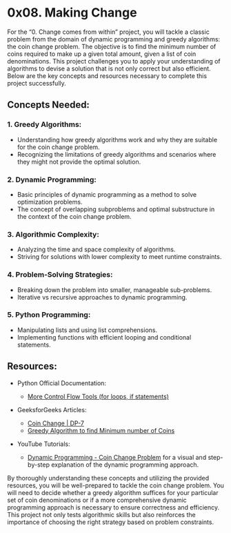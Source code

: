 # 0x08. Making Change

For the “0. Change comes from within” project, you will tackle a classic problem from the domain of dynamic programming and greedy algorithms: the coin change problem. The objective is to find the minimum number of coins required to make up a given total amount, given a list of coin denominations. This project challenges you to apply your understanding of algorithms to devise a solution that is not only correct but also efficient. Below are the key concepts and resources necessary to complete this project successfully.

## Concepts Needed:
### 1. Greedy Algorithms:

* Understanding how greedy algorithms work and why they are suitable for the coin change problem.
* Recognizing the limitations of greedy algorithms and scenarios where they might not provide the optimal solution.

### 2. Dynamic Programming:

* Basic principles of dynamic programming as a method to solve optimization problems.
* The concept of overlapping subproblems and optimal substructure in the context of the coin change problem.

### 3. Algorithmic Complexity:

* Analyzing the time and space complexity of algorithms.
* Striving for solutions with lower complexity to meet runtime constraints.

### 4. Problem-Solving Strategies:

* Breaking down the problem into smaller, manageable sub-problems.
* Iterative vs recursive approaches to dynamic programming.

### 5. Python Programming:

* Manipulating lists and using list comprehensions.
* Implementing functions with efficient looping and conditional statements.

## Resources:
* Python Official Documentation:

  * [More Control Flow Tools (for loops, if statements)](https://docs.python.org/3/tutorial/controlflow.html)
  
* GeeksforGeeks Articles:

  * [Coin Change | DP-7](https://www.geeksforgeeks.org/dsa/coin-change-dp-7/)
  * [Greedy Algorithm to find Minimum number of Coins](https://www.geeksforgeeks.org/dsa/greedy-algorithm-to-find-minimum-number-of-coins/)
  
* YouTube Tutorials:

  * [Dynamic Programming - Coin Change Problem](https://www.youtube.com/watch?v=jgiZlGzXMBw) for a visual and step-by-step explanation of the dynamic programming approach.  

By thoroughly understanding these concepts and utilizing the provided resources, you will be well-prepared to tackle the coin change problem. You will need to decide whether a greedy algorithm suffices for your particular set of coin denominations or if a more comprehensive dynamic programming approach is necessary to ensure correctness and efficiency. This project not only tests algorithmic skills but also reinforces the importance of choosing the right strategy based on problem constraints.